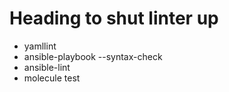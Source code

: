 # Heading to shut linter up

* yamllint
* ansible-playbook --syntax-check
* ansible-lint
* molecule test

